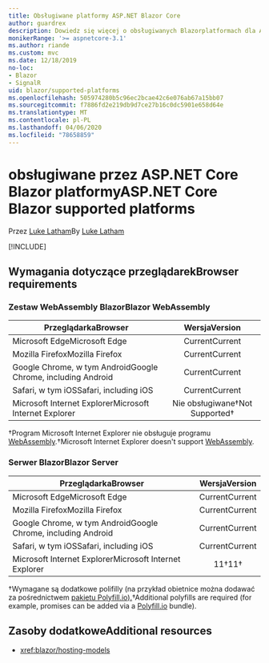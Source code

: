 ```yaml
---
title: Obsługiwane platformy ASP.NET Blazor Core
author: guardrex
description: Dowiedz się więcej o obsługiwanych Blazorplatformach dla ASP.NET Core .
monikerRange: '>= aspnetcore-3.1'
ms.author: riande
ms.custom: mvc
ms.date: 12/18/2019
no-loc:
- Blazor
- SignalR
uid: blazor/supported-platforms
ms.openlocfilehash: 505974280b5c96ec2bcae42c6e076ab67a15bb07
ms.sourcegitcommit: f7886fd2e219db9d7ce27b16c0dc5901e658d64e
ms.translationtype: MT
ms.contentlocale: pl-PL
ms.lasthandoff: 04/06/2020
ms.locfileid: "78658859"
---
```

# <a name="aspnet-core-blazor-supported-platforms"></a><span data-ttu-id="3199a-103">obsługiwane przez ASP.NET Core Blazor platformy</span><span class="sxs-lookup"><span data-stu-id="3199a-103">ASP.NET Core Blazor supported platforms</span></span>

<span data-ttu-id="3199a-104">Przez [Luke Latham](https://github.com/guardrex)</span><span class="sxs-lookup"><span data-stu-id="3199a-104">By [Luke Latham](https://github.com/guardrex)</span></span>

[!INCLUDE[](~/includes/blazorwasm-preview-notice.md)]

## <a name="browser-requirements"></a><span data-ttu-id="3199a-105">Wymagania dotyczące przeglądarek</span><span class="sxs-lookup"><span data-stu-id="3199a-105">Browser requirements</span></span>

### <a name="blazor-webassembly"></a><span data-ttu-id="3199a-106">Zestaw WebAssembly Blazor</span><span class="sxs-lookup"><span data-stu-id="3199a-106">Blazor WebAssembly</span></span>

| <span data-ttu-id="3199a-107">Przeglądarka</span><span class="sxs-lookup"><span data-stu-id="3199a-107">Browser</span></span>                          | <span data-ttu-id="3199a-108">Wersja</span><span class="sxs-lookup"><span data-stu-id="3199a-108">Version</span></span>               |
| -------------------------------- | :-------------------: |
| <span data-ttu-id="3199a-109">Microsoft Edge</span><span class="sxs-lookup"><span data-stu-id="3199a-109">Microsoft Edge</span></span>                   | <span data-ttu-id="3199a-110">Current</span><span class="sxs-lookup"><span data-stu-id="3199a-110">Current</span></span>               |
| <span data-ttu-id="3199a-111">Mozilla Firefox</span><span class="sxs-lookup"><span data-stu-id="3199a-111">Mozilla Firefox</span></span>                  | <span data-ttu-id="3199a-112">Current</span><span class="sxs-lookup"><span data-stu-id="3199a-112">Current</span></span>               |
| <span data-ttu-id="3199a-113">Google Chrome, w tym Android</span><span class="sxs-lookup"><span data-stu-id="3199a-113">Google Chrome, including Android</span></span> | <span data-ttu-id="3199a-114">Current</span><span class="sxs-lookup"><span data-stu-id="3199a-114">Current</span></span>               |
| <span data-ttu-id="3199a-115">Safari, w tym iOS</span><span class="sxs-lookup"><span data-stu-id="3199a-115">Safari, including iOS</span></span>            | <span data-ttu-id="3199a-116">Current</span><span class="sxs-lookup"><span data-stu-id="3199a-116">Current</span></span>               |
| <span data-ttu-id="3199a-117">Microsoft Internet Explorer</span><span class="sxs-lookup"><span data-stu-id="3199a-117">Microsoft Internet Explorer</span></span>      | <span data-ttu-id="3199a-118">Nie obsługiwane&dagger;</span><span class="sxs-lookup"><span data-stu-id="3199a-118">Not Supported&dagger;</span></span> |

<span data-ttu-id="3199a-119">&dagger;Program Microsoft Internet Explorer nie obsługuje programu [WebAssembly](https://webassembly.org).</span><span class="sxs-lookup"><span data-stu-id="3199a-119">&dagger;Microsoft Internet Explorer doesn't support [WebAssembly](https://webassembly.org).</span></span>

### <a name="blazor-server"></a><span data-ttu-id="3199a-120">Serwer Blazor</span><span class="sxs-lookup"><span data-stu-id="3199a-120">Blazor Server</span></span>

| <span data-ttu-id="3199a-121">Przeglądarka</span><span class="sxs-lookup"><span data-stu-id="3199a-121">Browser</span></span>                          | <span data-ttu-id="3199a-122">Wersja</span><span class="sxs-lookup"><span data-stu-id="3199a-122">Version</span></span>    |
| -------------------------------- | :--------: |
| <span data-ttu-id="3199a-123">Microsoft Edge</span><span class="sxs-lookup"><span data-stu-id="3199a-123">Microsoft Edge</span></span>                   | <span data-ttu-id="3199a-124">Current</span><span class="sxs-lookup"><span data-stu-id="3199a-124">Current</span></span>    |
| <span data-ttu-id="3199a-125">Mozilla Firefox</span><span class="sxs-lookup"><span data-stu-id="3199a-125">Mozilla Firefox</span></span>                  | <span data-ttu-id="3199a-126">Current</span><span class="sxs-lookup"><span data-stu-id="3199a-126">Current</span></span>    |
| <span data-ttu-id="3199a-127">Google Chrome, w tym Android</span><span class="sxs-lookup"><span data-stu-id="3199a-127">Google Chrome, including Android</span></span> | <span data-ttu-id="3199a-128">Current</span><span class="sxs-lookup"><span data-stu-id="3199a-128">Current</span></span>    |
| <span data-ttu-id="3199a-129">Safari, w tym iOS</span><span class="sxs-lookup"><span data-stu-id="3199a-129">Safari, including iOS</span></span>            | <span data-ttu-id="3199a-130">Current</span><span class="sxs-lookup"><span data-stu-id="3199a-130">Current</span></span>    |
| <span data-ttu-id="3199a-131">Microsoft Internet Explorer</span><span class="sxs-lookup"><span data-stu-id="3199a-131">Microsoft Internet Explorer</span></span>      | <span data-ttu-id="3199a-132">11&dagger;</span><span class="sxs-lookup"><span data-stu-id="3199a-132">11&dagger;</span></span> |

<span data-ttu-id="3199a-133">&dagger;Wymagane są dodatkowe polifilly (na przykład obietnice można dodawać za pośrednictwem [pakietu Polyfill.io).](https://polyfill.io/v3/)</span><span class="sxs-lookup"><span data-stu-id="3199a-133">&dagger;Additional polyfills are required (for example, promises can be added via a [Polyfill.io](https://polyfill.io/v3/) bundle).</span></span>

## <a name="additional-resources"></a><span data-ttu-id="3199a-134">Zasoby dodatkowe</span><span class="sxs-lookup"><span data-stu-id="3199a-134">Additional resources</span></span>

* <xref:blazor/hosting-models>
